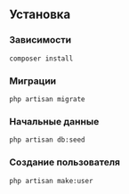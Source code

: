 ## Установка

### Зависимости
```composer install```

### Миграции
```php artisan migrate```

### Начальные данные
```php artisan db:seed```

### Создание пользователя
```php artisan make:user```